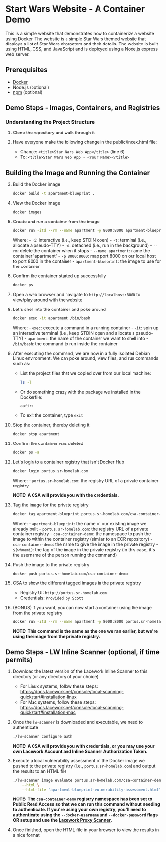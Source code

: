 # Start Wars Website - A Container Demo
This is a simple website that demonstrates how to containerize a website using Docker. The website is a simple Star Wars themed website that displays a list of Star Wars characters and their details. The website is built using HTML, CSS, and JavaScript and is deployed using a Node.js express web server.


## Prerequisites
- [Docker](https://www.docker.com/get-started)
- [Node.js](https://nodejs.org/en/download/) (optional)
- [npm](https://www.npmjs.com/get-npm) (optional)


## Demo Steps - Images, Containers, and Registries

### Understanding the Project Structure
1. Clone the repository and walk through it

2. Have everyone make the following change in the public/index.html file:
    - Change: `<title>Star Wars Web App</title>` (line 6)
    - To: `<title>Star Wars Web App - <Your Name></title>`

## Building the Image and Running the Container
3. Build the Docker image
    ```bash
    docker build -t apartment-blueprint .
    ```

4. View the Docker image
    ```bash
    docker images
    ```

5. Create and run a container from the image
    ```bash
    docker run -itd --rm --name apartment -p 8000:8000 apartment-blueprint
    ```

    Where: 
        - `-i`: interactive (i.e., keep STDIN open)
        - `-t`: terminal (i.e., allocate a pseudo-TTY)
        - `-d`: detached (i.e., run in the background)
        - `--rm`: delete the container when it stops 
        - `--name apartment`: name the container 'apartment'
        - `-p 8000:8000`: map port 8000 on our local host to port 8000 in the container 
        - `apartment-blueprint`: the image to use for the container

6. Confirm the container started up successfully
    ```bash
    docker ps
    ```

7. Open a web browser and navigate to `http://localhost:8000` to view/play around with the website

8. Let's shell into the container and poke around
    ```bash
    docker exec -it apartment /bin/bash
    ```

    Where:
        - `exec`: execute a command in a running container
        - `-it`: spin up an interactive terminal (i.e., keep STDIN open and allocate a pseudo-TTY)
        - `apartment`: the name of the container we want to shell into
        - `/bin/bash`: the command to run inside the container

9. After executing the command, we are now in a fully isolated Debian Linux environment. We can poke around, view files, and run commands such as:
    - List the project files that we copied over from our local machine:
        ```bash
        ls -l
        ```
    - Or do something crazy with the package we installed in the Dockerfile:
        ```bash
        aafire
        ```
    - To exit the container, type `exit`

10. Stop the container, thereby deleting it
    ```bash
    docker stop apartment
    ```

11. Confirm the container was deleted
    ```bash
    docker ps -a
    ```

12. Let's login to a container registry that isn't Docker Hub
    ```bash
    docker login portus.sr-homelab.com
    ```

    Where:
        - `portus.sr-homelab.com`: the registry URL of a private container registry
    
    **NOTE: A CSA will provide you with the credentials.**

13. Tag the image for the private registry
    ```bash
    docker tag apartment-blueprint portus.sr-homelab.com/csa-container-demo/apartment-blueprint:"$(whoami)"
    ```

    Where:
        - `apartment-blueprint`: the name of our existing image we already built
        - `portus.sr-homelab.com`: the registry URL of a private container registry
        - `csa-container-demo`: the namespace to push the image to within the container registry (similar to an ECR repository)
        - `csa-container-demo`: the name to give the image in the private registry
        - `$(whoami)`: the tag of the image in the private registry (in this case, it's the username of the person running the command)

14. Push the image to the private registry
    ```bash
    docker push portus.sr-homelab.com/csa-container-demo
    ```

15. CSA to show the different tagged images in the private registry
    - Registry UI: `http://portus.sr-homelab.com`
    - Credentials: `Provided by Scott`

16. (BONUS) If you want, you can now start a container using the image from the private registry
    ```bash
    docker run -itd --rm --name apartment -p 8000:8000 portus.sr-homelab.com/csa-container-demo/apartment-blueprint:"$(whoami)"
    ```
    
    **NOTE: This command is the same as the one we ran earlier, but we're using the image from the private registry.**


## Demo Steps - LW Inline Scanner (optional, if time permits)
1. Download the latest version of the Lacework Inline Scanner to this directory (or any directory of your choice)
    - For Linux systems, follow these steps: https://docs.lacework.net/console/local-scanning-quickstart#installation-linux
    - For Mac systems, follow these steps: https://docs.lacework.net/console/local-scanning-quickstart#installation-mac

2. Once the `lw-scanner` is downloaded and executable, we need to authenticate
    ```bash
    ./lw-scanner configure auth
    ```

    **NOTE: A CSA will provide you with credentials, or you may use your own Lacework Account and Inline Scanner Authorization Token.**

3. Execute a local vulnerability assessment of the Docker image we pushed to the private registry (i.e., `portus.sr-homelab.com`) and output the results to an HTML file
    ```bash
    ./lw-scanner image evaluate portus.sr-homelab.com/csa-container-demo/apartment-blueprint "$(whoami)" \
        --html \
        --html-file 'apartment-blueprint-vulnerability-assessment.html'
    ```

    **NOTE: The `csa-container-demo` registry namespace has been set to Public Read Access so that we can run this command without needing to authenticate. If you're using your own registry, you'll need to authenticate using the `--docker-username` and `--docker-password` flags OR setup and use the [Lacework Proxy Scanner](https://docs.lacework.net/onboarding/integrate-proxy-scanner).**

4. Once finished, open the HTML file in your browser to view the results in a nice format
